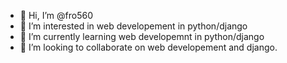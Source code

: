- 👋 Hi, I’m @fro560
- 👀 I’m interested in web developement in python/django
- 🌱 I’m currently learning web developemnt in python/django 
- 💞️ I’m looking to collaborate on web developement and django.


<!---
fro560/fro560 is a ✨ special ✨ repository because its `README.md` (this file) appears on your GitHub profile.
You can click the Preview link to take a look at your changes.
--->
